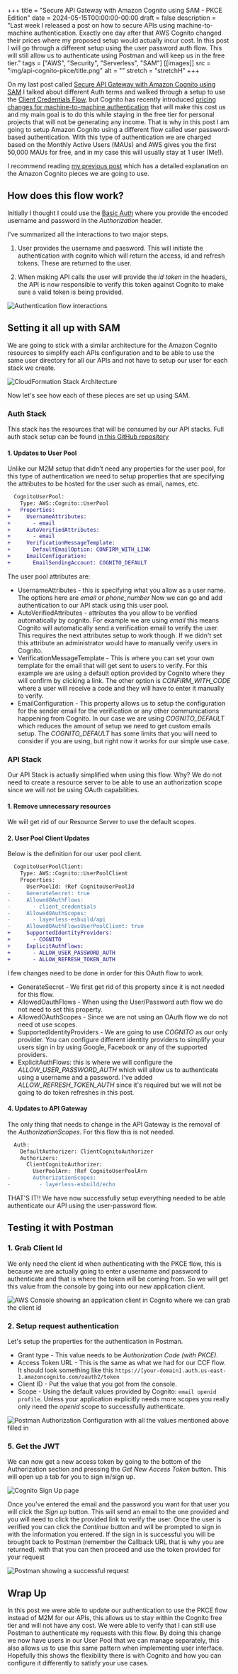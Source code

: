 +++
title = "Secure API Gateway with Amazon Cognito using SAM - PKCE Edition"
date = 2024-05-15T00:00:00-00:00
draft = false
description = "Last week I released a post on how to secure APIs using machine-to-machine authentication. Exactly one day after that AWS Cognito changed their prices where my proposed setup would actually incur cost. In this post I will go through a different setup using the user password auth flow. This will still allow us to authenticate using Postman and will keep us in the free tier."
tags = ["AWS", "Security", "Serverless", "SAM"]
[[images]]
  src = "img/api-cognito-pkce/title.png"
  alt = ""
  stretch = "stretchH"
+++

On my last post called [Secure API Gateway with Amazon Cognito using SAM](https://www.andmore.dev/blog/api-cognito/) I talked about different Auth terms and walked through a setup to use the [Client Credentials Flow](https://auth0.com/docs/get-started/authentication-and-authorization-flow/client-credentials-flow), but Cognito has recently introduced [pricing changes for machine-to-machine authentication](https://aws.amazon.com/about-aws/whats-new/2024/05/amazon-cognito-tiered-pricing-m2m-usage/) that will make this cost us and my main goal is to do this while staying in the free tier for personal projects that will not be generating any income. That is why in this post I am going to setup Amazon Cognito using a different flow called user password-based authentication. With this type of authentication we are charged based on the Monthly Active Users (MAUs) and AWS gives you the first 50,000 MAUs for free, and in my case this will usually stay at 1 user (Me!).

I recommend reading [my previous post](https://www.andmore.dev/blog/api-cognito/) which has a detailed explanation on the Amazon Cognito pieces we are going to use.

## How does this flow work?
Initially I thought I could use the [Basic Auth](https://en.wikipedia.org/wiki/Basic_access_authentication) where you provide the encoded username and password in the *Authorization* header.

I've summarized all the interactions to two major steps.

1. User provides the username and password. This will initiate the authentication with cognito which will return the access, id and refresh tokens. These are returned to the user.

1. When making API calls the user will provide the *id token* in the headers, the API is now responsible to verify this token against Cognito to make sure a valid token is being provided.

![Authentication flow interactions](/img/api-cognito-pkce/USER_PASSWORD_AUTH-flow-summary.png)

## Setting it all up with SAM
We are going to stick with a similar architecture for the Amazon Cognito resources to simplify each APIs configuration and to be able to use the same user directory for all our APIs and not have to setup our user for each stack we create.

![CloudFormation Stack Architecture](/img/api-cognito-pkce/stack-architecture.png)

Now let's see how each of these pieces are set up using SAM.

### Auth Stack
This stack has the resources that will be consumed by our API stacks.
Full auth stack setup can be found [in this GitHub repository](https://github.com/andmoredev/cognito-auth)

#### 1. Updates to User Pool
Unlike our M2M setup that didn't need any properties for the user pool, for this type of authentication we need to setup properties that are specifying the attributes to be hosted for the user such as email, names, etc.
```diff yaml
  CognitoUserPool:
    Type: AWS::Cognito::UserPool
+   Properties:
+     UsernameAttributes:
+       - email
+     AutoVerifiedAttributes:
+       - email
+     VerificationMessageTemplate:
+       DefaultEmailOption: CONFIRM_WITH_LINK
+     EmailConfiguration:
+       EmailSendingAccount: COGNITO_DEFAULT
```

The user pool attributes are:
* UsernameAttributes - this is specifying what you allow as a user name. The options here are *email* or *phone_number*
Now we can go and add authentication to our API stack using this user pool.
* AutoVerifiedAttributes - attributes tha you allow to be verified automatically by cognito. For example we are using *email* this means Cognito will automatically send a verification email to verify the user. This requires the next attributes setup to work though. If we didn't set this attribute an administrator would have to manually verify users in Cognito.
* VerificationMessageTemplate - This is where you can set your own template for the email that will get sent to users to verify. For this example we are using a default option provided by Cognito where they will confirm by clicking a link. The other option is *CONFIRM_WITH_CODE* where a user will receive a code and they will have to enter it manually to verify.
* EmailConfiguration - This property allows us to setup the configuration for the sender email for the verification or any other communications happening from Cognito. In our case we are using *COGNITO_DEFAULT* which reduces the amount of setup we need to get custom emails setup. The *COGNITO_DEFAULT* has some limits that you will need to consider if you are using, but right now it works for our simple use case.

### API Stack
Our API Stack is actually simplified when using this flow. Why? We do not need to create a resource server to be able to use an authorization scope since we will not be using OAuth capabilities. 

#### 1. Remove unnecessary resources
We will get rid of our Resource Server to use the default scopes.

#### 2. User Pool Client Updates
Below is the definition for our user pool client.
```diff
  CognitoUserPoolClient:
    Type: AWS::Cognito::UserPoolClient
    Properties:
      UserPoolId: !Ref CognitoUserPoolId
-     GenerateSecret: true
-     AllowedOAuthFlows:
-       - client_credentials
-     AllowedOAuthScopes:
-       - layerless-esbuild/api
-     AllowedOAuthFlowsUserPoolClient: true
+     SupportedIdentityProviders:
+       - COGNITO
+     ExplicitAuthFlows:
+       - ALLOW_USER_PASSWORD_AUTH
+       - ALLOW_REFRESH_TOKEN_AUTH
```

I few changes need to be done in order for this OAuth flow to work. 
* GenerateSecret - We first get rid of this property since it is not needed for this flow.
* AllowedOauthFlows - When using the User/Password auth flow we do not need to set this property.
* AllowedOAuthScopes - Since we are not using an OAuth flow we do not need ot use scopes.
* SupportedIdentityProviders - We are going to use *COGNITO* as our only provider. You can configure different identity providers to simplify your users sign in by using Google, Facebook or any of the supported providers.
* ExplicitAuthFlows: this is where we will configure the *ALLOW_USER_PASSWORD_AUTH* which will allow us to authenticate using a username and a password. I've added *ALLOW_REFRESH_TOKEN_AUTH* since it's required but we will not be going to do token refreshes in this post.

#### 4. Updates to API Gateway
The only thing that needs to change in the API Gateway is the removal of the *AuthorizationScopes*. For this flow this is not needed.
```diff
  Auth:
    DefaultAuthorizer: ClientCognitoAuthorizer
    Authorizers:
      ClientCognitoAuthorizer:
        UserPoolArn: !Ref CognitoUserPoolArn
-       AuthorizationScopes:
-         - layerless-esbuild/echo
```

THAT'S IT!! We have now successfully setup everything needed to be able authenticate our API using the user-password flow.

## Testing it with Postman

### 1. Grab Client Id
We only need the client id when authenticating with the PKCE flow, this is because we are actually going to enter a username and password to authenticate and that is where the token will be coming from. So we will get this value from the console by going into our new application client.

![AWS Console showing an application client in Cognito where we can grab the client id](/img/api-cognito-pkce/cognito-client-keys.png)

### 2. Setup request authentication
Let's setup the properties for the authentication in Postman.  
* Grant type - This value needs to be *Authorization Code (with PKCE)*.
* Access Token URL - This is the same as what we had for our CCF flow. It should look something like this `https://[your-domain].auth.us-east-1.amazoncognito.com/oauth2/token`
* Client ID - Put the value that you got from the console.
* Scope - Using the default values provided by Cognito: `email openid profile`. Unless your application explicitly needs more scopes you really only need the *openid* scope to successfully authenticate.

![Postman Authorization Configuration with all the values mentioned above filled in](/img/api-cognito-pkce/postman-authorization-configuration.png)

### 5. Get the JWT
We can now get a new access token by going to the bottom of the Authorization section and pressing the *Get New Access Token* button. This will open up a tab for you to sign in/sign up.

![Cognito Sign Up page](/img/api-cognito-pkce/cognito-signup.png)

Once you've entered the email and the password you want for that user you will click the *Sign up* button. This will send an email to the one provided and you will need to click the provided link to verify the user. Once the user is verified you can click the *Continue* button and will be prompted to sign in with the information you entered. If the sign in is successful you will be brought back to Postman (remember the Callback URL that is why you are returned). with that you can then proceed and use the token provided for your request

![Postman showing a successful request](/img/api-cognito-pkce/postman-success.png)

## Wrap Up
In this post we were able to update our authentication to use the PKCE flow instead of M2M for our APIs, this allows us to stay within the Cognito free tier and will not have any cost. We were able to verify that I can still use Postman to authenticate my requests with this flow. By doing this change we now have users in our User Pool that we can manage separately, this also allows us to use this same pattern when implementing user interface. Hopefully this shows the flexibility there is with Cognito and how you can configure it differently to satisfy your use cases.
